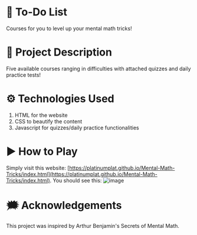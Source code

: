 # 🧮 To-Do List
 Courses for you to level up your mental math tricks!

# 🧠 Project Description
 Five available courses ranging in difficulties with attached quizzes and daily practice tests!

# ⚙ Technologies Used
1. HTML for the website
2. CSS to beautify the content
3. Javascript for quizzes/daily practice functionalities

# ▶ How to Play
Simply visit this website: [https://platinumplat.github.io/Mental-Math-Tricks/index.html](https://platinumplat.github.io/Mental-Math-Tricks/index.html).
You should see this:
![image](https://cloud-1k2jna9cs-hack-club-bot.vercel.app/0image.png)


# 🗯 Acknowledgements
This project was inspired by Arthur Benjamin's Secrets of Mental Math. 
